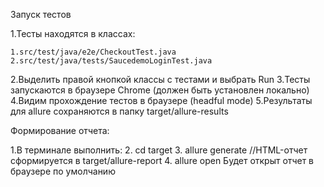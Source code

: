 Запуск тестов

1.Тесты находятся в классах:

    1.src/test/java/e2e/CheckoutTest.java
    2.src/test/java/tests/SaucedemoLoginTest.java


2.Выделить правой кнопкой классы с тестами и выбрать Run
3.Тесты запускаются в браузере Chrome (должен быть установлен локально)
4.Видим прохождение тестов в браузере (headful mode)
5.Результаты для allure сохраняются в папку target/allure-results


Формирование отчета:

1.В терминале выполнить:
2. cd target
3. allure generate //HTML-отчет сформируется в target/allure-report
4. allure open
   Будет открыт отчет в браузере по умолчанию
